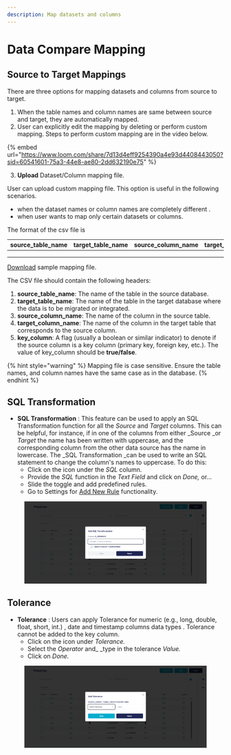 ```yaml
---
description: Map datasets and columns
---
```


# Data Compare Mapping

## Source to Target Mappings

There are three options for mapping datasets and columns from source to target.

1. When the table names and column names are same between source and target, they are automatically mapped.
2. User can explicitly edit the mapping by deleting or perform custom mapping. Steps to perform custom mapping are in the video below.



{% embed url="https://www.loom.com/share/7d13d4eff9254390a4e93d4408443050?sid=60541601-75a3-44e8-ae80-2dd632190e75" %}



3. **Upload** Dataset/Column mapping file.&#x20;

User can upload custom mapping file. This option is useful in the following scenarios.

* when the dataset names or column names are completely different .
* when user wants to map only certain datasets or columns.

The format of the csv file is&#x20;

| source\_table\_name | target\_table\_name | source\_column\_name | target\_column\_name | key\_column |
| ------------------- | ------------------- | -------------------- | -------------------- | ----------- |
|                     |                     |                      |                      |             |
|                     |                     |                      |                      |             |
|                     |                     |                      |                      |             |



[Download](https://dataops-store.s3.amazonaws.com/sample_mapping.csv) sample mapping file.

The CSV file should contain the following headers:

1. **source\_table\_name**: The name of the table in the source database.
2. **target\_table\_name**: The name of the table in the target database where the data is to be migrated or integrated.
3. **source\_column\_name**: The name of the column in the source table.
4. **target\_column\_name**: The name of the column in the target table that corresponds to the source column.
5. **key\_column**: A flag (usually a boolean or similar indicator) to denote if the source column is a key column (primary key, foreign key, etc.). The value of key\_column should be **true/false**.&#x20;



{% hint style="warning" %}
Mapping file is case sensitive. Ensure the table names, and column names have the same case as in the database.&#x20;
{% endhint %}

## SQL Transformation

* **SQL Transformation** : This feature can be used to apply an SQL Transformation function for all the _Source_ and _Target_ columns. This can be helpful, for instance, if in one of the columns from either \_Source \_or _Target_ the name has been written with uppercase, and the corresponding column from the other data source has the name in lowercase. The \_SQL Transformation \_can be used to write an SQL statement to change the column's names to uppercase. To do this:
  * Click on the icon under the _SQL_ column.
  * Provide the _SQL_ function in the _Text Field_ and click on _Done,_ or...
  * Slide the toggle and add predefined rules.
  * Go to Settings for [Add New Rule](https://app.gitbook.com/@Vexdata/s/docs/~/drafts/-MWOAN922BH54Ft3iFk_/settings) functionality.

<figure><img src="../../../../../.gitbook/assets/image (107).png" alt=""><figcaption></figcaption></figure>

## Tolerance

* **Tolerance** : Users can apply Tolerance for numeric (e.g., long, double, float, short, int.) , date and timestamp columns data types . Tolerance cannot be added to the key column.
  * Click on the icon under _Tolerance._
  * Select the _Operator_ and\_ \_type in the tolerance _Value._
  * Click on _Done._

<figure><img src="../../../../../.gitbook/assets/image (108).png" alt=""><figcaption></figcaption></figure>
